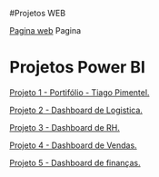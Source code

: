 #Projetos WEB

[Pagina web](https://dsmeta-tiagopimentel.netlify.app/)
Pagina

# Projetos Power BI

[Projeto 1 - Portifólio - Tiago Pimentel.](https://app.powerbi.com/view?r=eyJrIjoiOWEwZTNkYzgtY2ZhOS00MTZlLWFiMWEtNDc1Zjc1YjIwZGZiIiwidCI6IjFjOTQ1M2IzLWUyZjUtNDc1Ny1iMjk0LWY2NTA1OGJhNGMxMSJ9)

[Projeto 2 - Dashboard de Logistica.](https://app.powerbi.com/view?r=eyJrIjoiZmM0ZWRiNTktOGNlYS00MWY3LTg5M2ItNjZkZGJkY2RmMmY1IiwidCI6IjFjOTQ1M2IzLWUyZjUtNDc1Ny1iMjk0LWY2NTA1OGJhNGMxMSJ9&pageName=ReportSection)

[Projeto 3 - Dashboard de RH.](https://app.powerbi.com/view?r=eyJrIjoiYzYxZDJiNjMtZDBmZC00ZDRmLWFhYmItYjJhY2JmNzlmMjYxIiwidCI6IjFjOTQ1M2IzLWUyZjUtNDc1Ny1iMjk0LWY2NTA1OGJhNGMxMSJ9)

[Projeto 4 - Dashboard de Vendas.](https://app.powerbi.com/view?r=eyJrIjoiMzRkYWJlNjAtZDYyYy00NWJiLWEyZjItNjA2Mjk2ZmZhMTcwIiwidCI6IjFjOTQ1M2IzLWUyZjUtNDc1Ny1iMjk0LWY2NTA1OGJhNGMxMSJ9&pageName=ReportSection)

[Projeto 5 - Dashboard de finanças.](https://app.powerbi.com/view?r=eyJrIjoiYzYzYzhlM2EtYzhmMC00YjAwLThhMjktMTc0MmMxNTFlN2I2IiwidCI6IjFjOTQ1M2IzLWUyZjUtNDc1Ny1iMjk0LWY2NTA1OGJhNGMxMSJ9)
